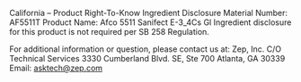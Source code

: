  
 
 
California – Product Right-To-Know Ingredient Disclosure 
Material Number: AF5511T 
Product Name: Afco 5511 Sanifect E-3_4Cs Gl 
Ingredient disclosure for this product is not required per SB 258 Regulation. 
 
For additional information or question, please contact us at: 
Zep, Inc. 
C/O Technical Services 
3330 Cumberland Blvd. SE, Ste 700 
Atlanta, GA 30339 
Email: asktech@zep.com 
 
 
 
 
